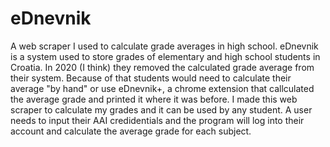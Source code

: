 # eDnevnik
A web scraper I used to calculate grade averages in high school.
eDnevnik is a system used to store grades of elementary and high school students in Croatia. In 2020 (I think) they removed the calculated grade average from their system.
Because of that students would need to calculate their average "by hand" or use eDnevnik+, a chrome extension that callculated the average grade and printed it where it
was before. I made this web scraper to calculate my grades and it can be used by any student. A user  needs to input their AAI credidentials and the program will log into
their account and calculate the average grade for each subject.
